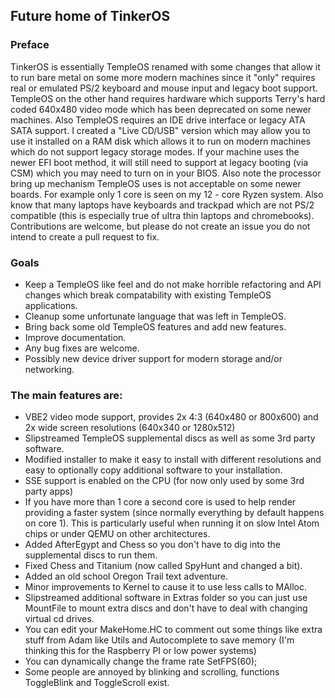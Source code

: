 ## Future home of TinkerOS

### Preface
TinkerOS is essentially TempleOS renamed with some changes that allow it to run bare metal on some more modern machines since it "only" requires real or emulated PS/2 keyboard and mouse input and legacy boot support.  TempleOS on the other hand requires hardware which supports Terry's hard coded 640x480 video mode which has been deprecated on some newer machines.  Also TempleOS requires an IDE drive interface or legacy ATA SATA support.  I created a "Live CD/USB" version which may allow you to use it installed on a RAM disk which allows it to run on modern machines which do not support legacy storage modes.  If your machine uses the newer EFI boot method, it will still need to support at legacy booting (via CSM) which you may need to turn on in your BIOS.  Also note the processor bring up mechanism TempleOS uses is not acceptable on some newer boards.  For example only 1 core is seen on my 12 - core Ryzen system.  Also know that many laptops have keyboards and trackpad which are not PS/2 compatible (this is especially true of ultra thin laptops and chromebooks).  Contributions are welcome, but please do not create an issue you do not intend to create a pull request to fix.

### Goals
- Keep a TempleOS like feel and do not make horrible refactoring and API changes which break compatability with existing TempleOS applications.
- Cleanup some unfortunate language that was left in TempleOS.
- Bring back some old TempleOS features and add new features.
- Improve documentation.
- Any bug fixes are welcome.
- Possibly new device driver support for modern storage and/or networking.

### The main features are:
- VBE2 video mode support, provides 2x 4:3 (640x480 or 800x600) and 2x wide screen resolutions (640x340 or 1280x512)
- Slipstreamed TempleOS supplemental discs as well as some 3rd party software.
- Modified installer to make it easy to install with different resolutions and easy to optionally copy additional software to your installation.
- SSE support is enabled on the CPU (for now only used by some 3rd party apps)
- If you have more than 1 core a second core is used to help render providing a faster system (since normally everything by default happens on core 1).  This is particularly useful when running it on slow Intel Atom chips or under QEMU on other architectures.
- Added AfterEgypt and Chess so you don't have to dig into the supplemental discs to run them.
- Fixed Chess and Titanium (now called SpyHunt and changed a bit).
- Added an old school Oregon Trail text adventure.
- Minor improvements to Kernel to cause it to use less calls to MAlloc.
- Slipstreamed additional software in Extras folder so you can just use MountFile to mount extra discs and don't have to deal with changing virtual cd drives.
- You can edit your MakeHome.HC to comment out some things like extra stuff from Adam like Utils and Autocomplete to save memory (I'm thinking this for the Raspberry PI or low power systems)
- You can dynamically change the frame rate SetFPS(60);
- Some people are annoyed by blinking and scrolling, functions ToggleBlink and ToggleScroll exist.


